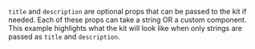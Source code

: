 `title` and `description` are optional props that can be passed to the kit if needed. Each of these props can take a string OR a custom component. This example highlights what the kit will look like when only strings are passed as `title` and `description`.
